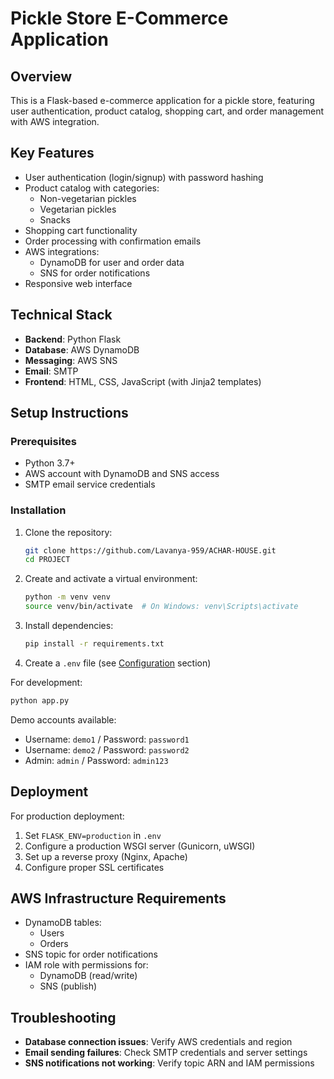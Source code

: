 # Pickle Store E-Commerce Application

## Overview

This is a Flask-based e-commerce application for a pickle store, featuring user authentication, product catalog, shopping cart, and order management with AWS integration.

## Key Features

- User authentication (login/signup) with password hashing
- Product catalog with categories:
  - Non-vegetarian pickles
  - Vegetarian pickles
  - Snacks
- Shopping cart functionality
- Order processing with confirmation emails
- AWS integrations:
  - DynamoDB for user and order data
  - SNS for order notifications
- Responsive web interface

## Technical Stack

- **Backend**: Python Flask
- **Database**: AWS DynamoDB
- **Messaging**: AWS SNS
- **Email**: SMTP
- **Frontend**: HTML, CSS, JavaScript (with Jinja2 templates)

## Setup Instructions

### Prerequisites

- Python 3.7+
- AWS account with DynamoDB and SNS access
- SMTP email service credentials

### Installation

1. Clone the repository:
   ```bash
   git clone https://github.com/Lavanya-959/ACHAR-HOUSE.git
   cd PROJECT
   ```

2. Create and activate a virtual environment:
   ```bash
   python -m venv venv
   source venv/bin/activate  # On Windows: venv\Scripts\activate
   ```

3. Install dependencies:
   ```bash
   pip install -r requirements.txt
   ```

4. Create a `.env` file (see [Configuration](#configuration) section)

For development:
```bash
python app.py
``````


Demo accounts available:
- Username: `demo1` / Password: `password1`
- Username: `demo2` / Password: `password2`
- Admin: `admin` / Password: `admin123`

## Deployment

For production deployment:
1. Set `FLASK_ENV=production` in `.env`
2. Configure a production WSGI server (Gunicorn, uWSGI)
3. Set up a reverse proxy (Nginx, Apache)
4. Configure proper SSL certificates

## AWS Infrastructure Requirements

- DynamoDB tables:
  - Users
  - Orders
- SNS topic for order notifications
- IAM role with permissions for:
  - DynamoDB (read/write)
  - SNS (publish)

## Troubleshooting

- **Database connection issues**: Verify AWS credentials and region
- **Email sending failures**: Check SMTP credentials and server settings
- **SNS notifications not working**: Verify topic ARN and IAM permissions


